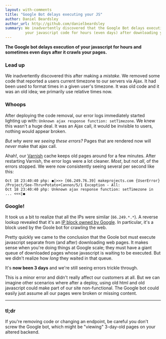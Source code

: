 ```yaml
---
layout: with-comments
title: "Google Bot delays executing your JS"
author: Daniel Beardsley
author_url: http://github.com/danielbeardsley
summary: We inadvertently discovered that the Google Bot delays execution of
         your javascript code for hours (even days) after downloading your pages.
---
```


__The Google bot delays execution of your javascript for hours and sometimes even days after it crawls your pages.__

### Lead up

We inadvertently discovered this after making a _mistake_.
We removed some code that reported a users current timezone to our servers via Ajax.
It had been used to format times in a given user's timezone.
It was old code and it was an old idea;
we primarily use relative times now.

### Whoops

After deploying the code removal,
our error logs immediately started lighting up with: 
`Unknown ajax response function: setTimezone`.
We knew this wasn't a huge deal.
It was an Ajax call, it would be invisible to users,
nothing would appear broken.

_But why were we seeing these errors?_
Pages that are rendered now will _never_ make that ajax call.

Ahah!, our [Varnish](https://www.varnish-cache.org/) cache
keeps old pages around for a few minutes.
After restarting Varnish, the error logs were a lot cleaner.
_Most_, but not _all_, of the errors stopped.
We were now consistently seeing several per second like this:

    Oct 18 23:40:40 php: ◼|>>> [66.249.76.39] makeprojects.com {UserError} /Project/See-Thru+Potato+Cannon/5/1 Exception - All:
    Oct 18 23:40:40 php: Unknown ajax response function: setTimezone in ... <<<|◼

### Google!

It took us a bit to realize that all the IPs were similar (`66.249.*.*`).
A reverse lookup revealed that it's an [IP block owned by Google](http://www.tcpiputils.com/browse/ip-address/66.249.76.39).
In particular, it's a block used by the Goole bot for crawling the web.

Pretty quickly we came to the conclusion that the Goole bot must
execute javascript separate from (and after) downloading web pages.
It makes sense when you're doing things at Google scale;
they must have a giant queue of downloaded pages whose javascript is waiting to be executed.
But we didn't realize how _long_ they waited in that queue. 

It's __now been 3 days__ and we're still seeing errors trickle through.

This is a minor error and didn't really affect our customers at all.
But we can imagine other scenarios where after a deploy,
using old html and old javascript could make part of our site non-functional.
The Google bot could easily just assume all our pages were broken or missing content.

---

### tl;dr ###
If you're removing code or changing an endpoint, be careful you don't screw
the Google bot, which might be "viewing" 3-day-old pages on your altered backend.
